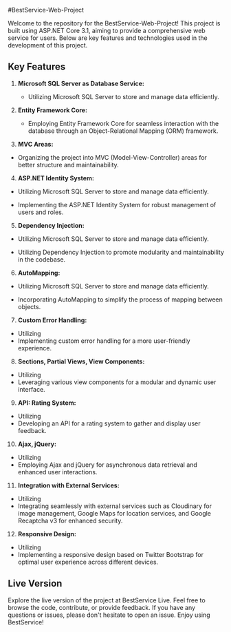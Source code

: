 #BestService-Web-Project

Welcome to the repository for the BestService-Web-Project! This project is built using ASP.NET Core 3.1, aiming to provide a comprehensive web service for users. Below are key features and technologies used in the development of this project.

## Key Features

1. **Microsoft SQL Server as Database Service:**
   - Utilizing Microsoft SQL Server to store and manage data efficiently.

2. **Entity Framework Core:**
   - Employing Entity Framework Core for seamless interaction with the database through an Object-Relational Mapping (ORM) framework.   

3.	**MVC Areas:**
   - Organizing the project into MVC (Model-View-Controller) areas for better structure and maintainability.
        
4.	**ASP.NET Identity System:**
   - Utilizing Microsoft SQL Server to store and manage data efficiently.

   - Implementing the ASP.NET Identity System for robust management of users and roles.

5.	**Dependency Injection:**
   - Utilizing Microsoft SQL Server to store and manage data efficiently.

   - Utilizing Dependency Injection to promote modularity and maintainability in the codebase.

6.	**AutoMapping:**
   - Utilizing Microsoft SQL Server to store and manage data efficiently.

   - Incorporating AutoMapping to simplify the process of mapping between objects.

7.	**Custom Error Handling:**
   - Utilizing
   - Implementing custom error handling for a more user-friendly experience.

8.	**Sections, Partial Views, View Components:**
   - Utilizing
   - Leveraging various view components for a modular and dynamic user interface.

9.	**API: Rating System:**
   - Utilizing
   - Developing an API for a rating system to gather and display user feedback.

10.	**Ajax, jQuery:**
   - Utilizing
   - Employing Ajax and jQuery for asynchronous data retrieval and enhanced user interactions.

11.	**Integration with External Services:**
   - Utilizing
   - Integrating seamlessly with external services such as Cloudinary for image management, Google Maps for location services, and Google Recaptcha v3 for enhanced security.

12.	**Responsive Design:**
   - Utilizing
   - Implementing a responsive design based on Twitter Bootstrap for optimal user experience across different devices.

## Live Version
Explore the live version of the project at BestService Live.
Feel free to browse the code, contribute, or provide feedback. If you have any questions or issues, please don't hesitate to open an issue. Enjoy using BestService!

